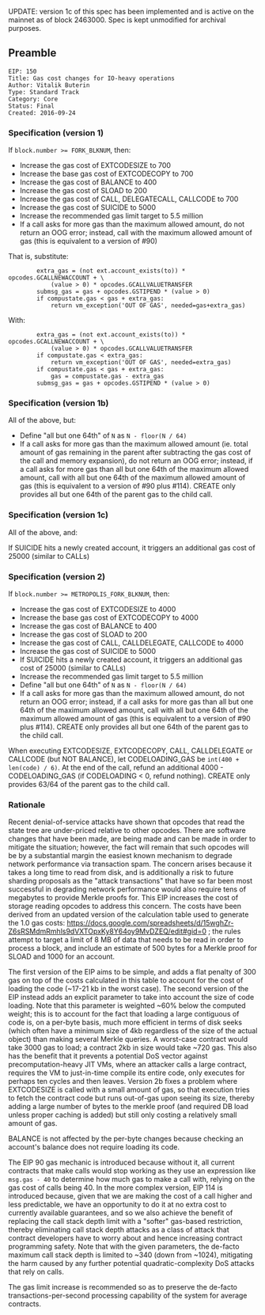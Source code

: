 UPDATE: version 1c of this spec has been implemented and is active on the mainnet as of block 2463000. Spec is kept unmodified for archival purposes.

## Preamble
```
EIP: 150
Title: Gas cost changes for IO-heavy operations
Author: Vitalik Buterin
Type: Standard Track
Category: Core
Status: Final
Created: 2016-09-24
```

### Specification (version 1)

If `block.number >= FORK_BLKNUM`, then:
- Increase the gas cost of EXTCODESIZE to 700
- Increase the base gas cost of EXTCODECOPY to 700
- Increase the gas cost of BALANCE to 400
- Increase the gas cost of SLOAD to 200
- Increase the gas cost of CALL, DELEGATECALL, CALLCODE to 700
- Increase the gas cost of SUICIDE to 5000
- Increase the recommended gas limit target to 5.5 million
- If a call asks for more gas than the maximum allowed amount, do not return an OOG error; instead, call with the maximum allowed amount of gas (this is equivalent to a version of #90)

That is, substitute:

```
        extra_gas = (not ext.account_exists(to)) * opcodes.GCALLNEWACCOUNT + \
            (value > 0) * opcodes.GCALLVALUETRANSFER
        submsg_gas = gas + opcodes.GSTIPEND * (value > 0)
        if compustate.gas < gas + extra_gas:
            return vm_exception('OUT OF GAS', needed=gas+extra_gas)
```

With:

```
        extra_gas = (not ext.account_exists(to)) * opcodes.GCALLNEWACCOUNT + \
            (value > 0) * opcodes.GCALLVALUETRANSFER
        if compustate.gas < extra_gas:
            return vm_exception('OUT OF GAS', needed=extra_gas)
        if compustate.gas < gas + extra_gas:
            gas = compustate.gas - extra_gas
        submsg_gas = gas + opcodes.GSTIPEND * (value > 0)
```
### Specification (version 1b)

All of the above, but:
- Define "all but one 64th" of `N` as `N - floor(N / 64)`
- If a call asks for more gas than the maximum allowed amount (ie. total amount of gas remaining in the parent after subtracting the gas cost of the call and memory expansion), do not return an OOG error; instead, if a call asks for more gas than all but one 64th of the maximum allowed amount, call with all but one 64th of the maximum allowed amount of gas  (this is equivalent to a version of #90 plus #114). CREATE only provides all but one 64th of the parent gas  to the child call.
### Specification (version 1c)

All of the above, and:

If SUICIDE hits a newly created account, it triggers an additional gas cost of 25000 (similar to CALLs)
### Specification (version 2)

If `block.number >= METROPOLIS_FORK_BLKNUM`, then:
- Increase the gas cost of EXTCODESIZE to 4000
- Increase the base gas cost of EXTCODECOPY to 4000
- Increase the gas cost of BALANCE to 400
- Increase the gas cost of SLOAD to 200
- Increase the gas cost of CALL, CALLDELEGATE, CALLCODE to 4000
- Increase the gas cost of SUICIDE to 5000
- If SUICIDE hits a newly created account, it triggers an additional gas cost of 25000 (similar to CALLs)
- Increase the recommended gas limit target to 5.5 million
- Define "all but one 64th" of `N` as `N - floor(N / 64)`
- If a call asks for more gas than the maximum allowed amount, do not return an OOG error; instead, if a call asks for more gas than all but one 64th of the maximum allowed amount, call with all but one 64th of the maximum allowed amount of gas (this is equivalent to a version of #90 plus #114). CREATE only provides all but one 64th of the parent gas to the child call.

When executing EXTCODESIZE, EXTCODECOPY, CALL, CALLDELEGATE or CALLCODE (but NOT BALANCE), let CODELOADING_GAS be `int(400 + len(code) / 6)`. At the end of the call, refund an additional 4000 - CODELOADING_GAS (if CODELOADING < 0, refund nothing). CREATE only provides 63/64 of the parent gas to the child call.
### Rationale

Recent denial-of-service attacks have shown that opcodes that read the state tree are under-priced relative to other opcodes. There are software changes that have been made, are being made and can be made in order to mitigate the situation; however, the fact will remain that such opcodes will be by a substantial margin the easiest known mechanism to degrade network performance via transaction spam. The concern arises because it takes a long time to read from disk, and is additionally a risk to future sharding proposals as the "attack transactions" that have so far been most successful in degrading network performance would also require tens of megabytes to provide Merkle proofs for. This EIP increases the cost of storage reading opcodes to address this concern. The costs have been derived from an updated version of the calculation table used to generate the 1.0 gas costs: https://docs.google.com/spreadsheets/d/15wghZr-Z6sRSMdmRmhls9dVXTOpxKy8Y64oy9MvDZEQ/edit#gid=0 ; the rules attempt to target a limit of 8 MB of data that needs to be read in order to process a block, and include an estimate of 500 bytes for a Merkle proof for SLOAD and 1000 for an account.

The first version of the EIP aims to be simple, and adds a flat penalty of 300 gas on top of the costs calculated in this table to account for the cost of loading the code (~17-21 kb in the worst case). The second version of the EIP instead adds an explicit parameter to take into account the size of code loading. Note that this parameter is weighted ~60% below the computed weight; this is to account for the fact that loading a large contiguous of code is, on a per-byte basis, much more efficient in terms of disk seeks (which often have a minimum size of 4kb regardless of the size of the actual object) than making several Merkle queries. A worst-case contract would take 3000 gas to load; a contract 2kb in size would take ~720 gas. This also has the benefit that it prevents a potential DoS vector against precomputation-heavy JIT VMs, where an attacker calls a large contract, requires the VM to just-in-time compile its entire code, only executes for perhaps ten cycles and then leaves. Version 2b fixes a problem where EXTCODESIZE is called with a small amount of gas, so that execution tries to fetch the contract code but runs out-of-gas upon seeing its size, thereby adding a large number of bytes to the merkle proof (and required DB load unless proper caching is added) but still only costing a relatively small amount of gas.

BALANCE is not affected by the per-byte changes because checking an account's balance does not require loading its code.

The EIP 90 gas mechanic is introduced because without it, all current contracts that make calls would stop working as they use an expression like `msg.gas - 40` to determine how much gas to make a call with, relying on the gas cost of calls being 40. In the more complex version, EIP 114 is introduced because, given that we are making the cost of a call higher and less predictable, we have an opportunity to do it at no extra cost to currently available guarantees, and so we also achieve the benefit of replacing the call stack depth limit with a "softer" gas-based restriction, thereby eliminating call stack depth attacks as a class of attack that contract developers have to worry about and hence increasing contract programming safety. Note that with the given parameters, the de-facto maximum call stack depth is limited to ~340 (down from ~1024), mitigating the harm caused by any further potential quadratic-complexity DoS attacks that rely on calls.

The gas limit increase is recommended so as to preserve the de-facto transactions-per-second processing capability of the system for average contracts.
